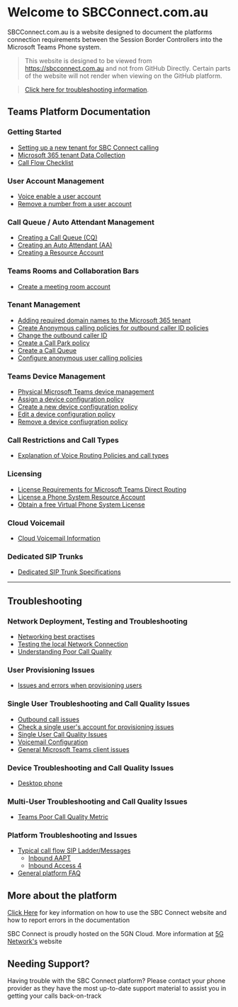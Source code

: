 # Welcome to SBCConnect.com.au

SBCConnect.com.au is a website designed to document the platforms connection requirements between the Session Border Controllers into the Microsoft Teams Phone system.

> <i class="fas fa-exclamation-triangle"></i> This website is designed to be viewed from https://sbcconnect.com.au and not from GitHub Directly. Certain parts of the website will not render when viewing on the GitHub platform.

> <span style="color: DarkRed;"><i class="fas fa-exclamation"></i></span> [Click here for troubleshooting information](#-troubleshooting-).

## Teams Platform Documentation
### Getting Started
- [Setting up a new tenant for SBC Connect calling](pages/getting-started-new-tenant-customer.md)
- [Microsoft 365 tenant Data Collection](pages/tenant-data-collection.md)
- [Call Flow Checklist](pages/call-flow-testing.md)

### User Account Management
- [Voice enable a user account](pages/voice-enable-a-new-user.md)
- [Remove a number from a user account](pages/remove-number-from-a-teams-user.md)


### Call Queue / Auto Attendant Management
- [Creating a Call Queue (CQ)](pages/create-a-call-queue.md)
- [Creating an Auto Attendant (AA)](pages/create-an-auto-attendant.md)
- [Creating a Resource Account](pages/create-a-resource-account-user.md)

### Teams Rooms and Collaboration Bars
- [Create a meeting room account](pages/create-a-meeting-room-account.md)

### Tenant Management
- [Adding required domain names to the Microsoft 365 tenant](pages/add-domain-name-to-tenant.md)
- [Create Anonymous calling policies for outbound caller ID policies](pages/configure-anonymous-outbound-calling.md)
- [Change the outbound caller ID](pages/change-outbound-caller-id.md)
- [Create a Call Park policy](pages/create-a-call-park-policy.md)
- [Create a Call Queue](pages/create-a-call-queue.md)
- [Configure anonymous user calling policies](pages/configure-anonymous-outbound-calling.md)

### Teams Device Management
- [Physical Microsoft Teams device management](pages/physical-device-management.md)
- [Assign a device configuration policy](pages/assign-deivce-configuration-profile.md)
- [Create a new device configuration policy](pages/new-deivce-configuration-profile.md)
- [Edit a device configuration policy](pages/edit-deivce-configuration-profile.md)
- [Remove a device confiugration policy](pages/remove-deivce-configuration-profile.md)

### Call Restrictions and Call Types
- [Explanation of Voice Routing Policies and call types](pages/explanation-of-voice-routing-policies.md)

### Licensing
- [License Requirements for Microsoft Teams Direct Routing](pages/license-Requirements.md)
- [License a Phone System Resource Account](pages/license-a-phone-system-resource-account.md)
- [Obtain a free Virtual Phone System License](pages/obtain-free-virtual-phone-system-licenses.md)

### Cloud Voicemail
- [Cloud Voicemail Information](pages/cloud-voicemail.md)

### Dedicated SIP Trunks
- [Dedicated SIP Trunk Specifications](pages/dedicated-sip-trunk-specifications.md)

<hr width="100%" noshade color="grey">

## <span style="color: DarkRed;"><i class="fas fa-exclamation"></i></span> Troubleshooting <span style="color: DarkRed;"><i class="fas fa-exclamation"></i></span>

### Network Deployment, Testing and Troubleshooting
- [Networking best practises](pages/networking-best-practises.md)
- [Testing the local Network Connection](pages/testing-local-network-connection.md)
- [Understanding Poor Call Quality](pages/poor-call-quality.md)

### User Provisioning Issues
- [Issues and errors when provisioning users](pages/troubleshooting-user-provisioning-issues.md)

### Single User Troubleshooting and Call Quality Issues
- [Outbound call issues](pages/troubleshooting-outbound-call-issues.md)
- [Check a single user's account for provisioning issues](pages/check-user-configuration.md)
- [Single User Call Quality Issues](pages/single-user-call-quality-issues.md)
- [Voicemail Configuration](pages/cloud-voicemail.md#user-voice-mailboxes)
- [General Microsoft Teams client issues](pages/teams-client-issues.md)

### Device Troubleshooting and Call Quality Issues
- [Desktop phone](pages/troubleshooting-user-device.md)

### Multi-User Troubleshooting and Call Quality Issues
- [Teams Poor Call Quality Metric](pages/poor-call-quality.md)


### Platform Troubleshooting and Issues
- [Typical call flow SIP Ladder/Messages](pages/typical-call-flows.md)
  - [Inbound AAPT](pages/typical-call-flow-inbound-aapt.md)
  - [Inbound Access 4](pages/typical-call-flow-inbound-access4.md)
- [General platform FAQ](pages/general-faq-platform.md)


## More about the platform
[Click Here](pages/how-to-use-the-site.md) for key information on how to use the SBC Connect website and how to report errors in the documentation

SBC Connect is proudly hosted on the 5GN Cloud.
More information at [5G Network's](https://www.5gnetworks.com.au) website


## Needing Support?

Having trouble with the SBC Connect platform?
Please contact your phone provider as they have the most up-to-date support material to assist you in getting your calls back-on-track
